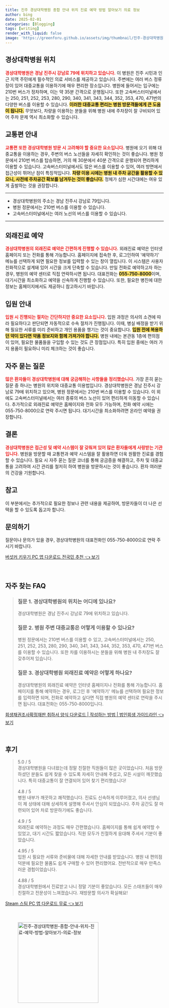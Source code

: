 ```yaml
---
title: 진주 경상대학병원 종합 안내 위치 진료 예약 방법 알아보기 의료 정보
author: bing
date: 2025-02-01
categories: [Blogging]
tags: [writing]
render_with_liquid: false
image: 'https://greenforu.github.io/assets/img/thumbnail/진주-경상대학병원-종합-안내-위치-진료-예약-방법-알아보기-의료-정보.webp'
---
```



<h2 id='경상대학병원_위치'>경상대학병원 위치</h2>

<p><b><span style="color: #ee2323;">경상대학병원은 경남 진주시 강남로 79에 위치하고 있습니다.</span></b> 이 병원은 진주 시민과 인근 지역 주민에게 필수적인 의료 서비스를 제공하고 있습니다. 주변에는 여러 버스 정류장이 있어 대중교통을 이용하기에 매우 편리한 장소입니다. 병원에 들어서는 입구에는 210번 버스가 정차하며, 이는 약 35분 간격으로 운행됩니다. 또한 고속버스터미널에서는 250, 251, 252, 253, 280, 290, 340, 341, 343, 344, 352, 353, 470, 471번의 다양한 버스를 이용할 수 있습니다. <b><span style="background-color: #ffe066;">이러한 대중교통 편리는 병원 방문객들에게 큰 도움이 됩니다.</span></b> 무엇보다, 차량을 이용하는 분들을 위해 병원 내에 주차장이 잘 구비되어 있어 주차 문제 역시 최소화할 수 있습니다.</p>

<h2 id='교통편_안내'>교통편 안내</h2>

<p><b><span style="color: #ee2323;">교통편 또한 경상대학병원 방문 시 고려해야 할 중요한 요소입니다.</span></b> 병원에 오기 위해 대중교통을 이용하는 경우, 주변의 버스 노선들을 자세히 확인하는 것이 좋습니다. 병원 정문에서 210번 버스를 탑승하면, 거의 매 30분에서 40분 간격으로 운행되어 편리하게 이용할 수 있습니다. 고속버스터미널에서도 많은 버스를 이용할 수 있어, 여러 방면에서 접근성이 뛰어난 점이 특징적입니다. <b><span style="background-color: #ffe066;">차량 이용 시에는 병원 내 주차 공간을 활용할 수 있으니, 사전에 주차공간 확보를 남겨두는 것이 좋습니다.</span></b> 정체가 심한 시간대에는 여유 있게 출발하는 것을 권장합니다.</p>

<hr />

<ul>
    <li>경상대학병원의 주소는 경남 진주시 강남로 79입니다.</li>
    <li>병원 정문에서는 210번 버스를 이용할 수 있습니다.</li>
    <li>고속버스터미널에서는 여러 노선의 버스를 이용할 수 있습니다.</li>
</ul>

<hr />

<h2 id='외래진료_예약'>외래진료 예약</h2>

<p><b><span style="color: #ee2323;">경상대학병원의 외래진료 예약은 간편하게 진행할 수 있습니다.</span></b> 외래진료 예약은 인터넷 홈페이지 또는 전화를 통해 가능합니다. 홈페이지에 접속한 후, 로그인하여 '예약하기' 메뉴를 선택하게 되면 필요한 정보를 입력할 수 있는 창이 열립니다. 이 시스템은 사용자 친화적으로 설계돼 있어 시간을 크게 단축할 수 있습니다. 만일 전화로 예약하고자 하는 경우, 병원의 예약 센터로 직접 연락하시면 됩니다. 대표전화는 <b><span style="background-color: #ffe066;">055-750-8000</span></b>이며, 대기시간을 최소화하고 예약을 신속하게 진행할 수 있습니다. 또한, 필요한 병진에 대한 정보는 홈페이지에서도 제공하니 참고하시기 바랍니다.</p>

<h2 id='입원_안내'>입원 안내</h2>

<p><b><span style="color: #ee2323;">입원 시 진행되는 절차는 간단하지만 중요한 요소입니다.</span></b> 입원 과정은 의사의 소견에 따라 필요하다고 판단되면 자동적으로 수속 절차가 진행됩니다. 이때, 병실 배정을 받기 위해 필요한 서류를 미리 준비하고 개인 용품을 챙기는 것이 중요합니다. <b><span style="background-color: #ffe066;">입원 전에 복용하던 약이 있다면 약품 정보지와 함께 가져가야 합니다.</span></b> 병원 내에는 본관동 1층에 편의점이 있어, 필요한 물품들을 구입할 수 있는 것도 큰 장점입니다. 특히 입원 중에는 여러 가지 용품이 필요하니 미리 체크하는 것이 좋습니다.</p>

<h2 id='자주_묻는_질문'>자주 묻는 질문</h2>

<p><b><span style="color: #ee2323;">많은 환자들이 경상대학병원에 대해 궁금해하는 사항들을 정리했습니다.</span></b> 가장 흔히 묻는 질문 중 하나는 병원의 위치와 대중교통 이용법입니다. 경상대학병원은 경남 진주시 강남로 79에 위치하고 있으며, 병원 정문에서는 210번 버스를 이용할 수 있습니다. 이 외에도 고속버스터미널에서는 여러 종류의 버스 노선이 있어 편리하게 이동할 수 있습니다. 추가적으로 외래진료 예약은 홈페이지와 전화 모두 가능하며, 전화 예약 시에는 055-750-8000으로 연락 주시면 됩니다. 대기시간을 최소화하려면 온라인 예약을 권장합니다.</p>

<h2 id='결론'>결론</h2>

<p><b><span style="color: #ee2323;">경상대학병원은 접근성 및 예약 시스템이 잘 갖춰져 있어 많은 환자들에게 사랑받는 기관입니다.</span></b> 병원을 방문할 때 교통편과 예약 시스템을 잘 활용하면 더욱 원활한 진료를 경험할 수 있습니다. 필요 시 자주 묻는 질문 코너를 통해 궁금증을 해결하고, 주차 및 대중교통을 고려하여 시간 관리를 철저히 하여 병원을 방문하시는 것이 좋습니다. 환자 여러분의 건강을 기원합니다.</p>

<h2 id='참고'>참고</h2>

<p>이 부분에서는 추가적으로 필요한 정보나 관련 내용을 제공하여, 방문자들이 더 나은 선택을 할 수 있도록 돕고자 합니다.</p>

<h2 id='문의하기'>문의하기</h2>

<p>질문이나 문의가 있을 경우, 경상대학병원의 대표전화인 055-750-8000으로 연락 주시기 바랍니다.</p>


<p><a class="click-button" title="버섯커 키우기 PC 앱 다운로드 전국민 추천" href="https://greenforu.github.io/posts/%EB%B2%84%EC%84%AF%EC%BB%A4-%ED%82%A4%EC%9A%B0%EA%B8%B0-PC-%EC%95%B1-%EB%8B%A4%EC%9A%B4%EB%A1%9C%EB%93%9C-%EC%A0%84%EA%B5%AD%EB%AF%BC-%EC%B6%94%EC%B2%9C/" rel="dofollow">버섯커 키우기 PC 앱 다운로드 전국민 추천 👈 보기</a></p><br>
<h2 id='자주_찾는_FAQ'>자주 찾는 FAQ</h2>
<div itemscope="" itemtype="https://schema.org/FAQPage"> 
<blockquote> 
<div itemscope="" itemprop="mainEntity" itemtype="https://schema.org/Question"> 
<h3 itemprop="name">질문 1. 경상대학병원의 위치는 어디에 있나요?</h3> 
<div itemscope="" itemprop="acceptedAnswer" itemtype="https://schema.org/Answer"> 
<span itemprop="text"> 
<p>경상대학병원은 경남 진주시 강남로 79에 위치하고 있습니다.</p> 
</span> 
</div> 
</div> 
<div itemscope="" itemprop="mainEntity" itemtype="https://schema.org/Question"> 
<h3 itemprop="name">질문 2. 병원 주변 대중교통은 어떻게 이용할 수 있나요?</h3> 
<div itemscope="" itemprop="acceptedAnswer" itemtype="https://schema.org/Answer"> 
<span itemprop="text"> 
<p>병원 정문에서는 210번 버스를 이용할 수 있고, 고속버스터미널에서는 250, 251, 252, 253, 280, 290, 340, 341, 343, 344, 352, 353, 470, 471번 버스를 이용할 수 있습니다. 또한 차를 이용하시는 분들을 위해 병원 내 주차장도 잘 갖추어져 있습니다.</p> 
</span> 
</div> 
</div> 
<div itemscope="" itemprop="mainEntity" itemtype="https://schema.org/Question"> 
<h3 itemprop="name">질문 3. 경상대학병원 외래진료 예약은 어떻게 하나요?</h3> 
<div itemscope="" itemprop="acceptedAnswer" itemtype="https://schema.org/Answer"> 
<span itemprop="text"> 
<p>경상대학병원의 외래진료 예약은 인터넷 홈페이지나 전화를 통해 가능합니다. 홈페이지를 통해 예약하는 경우, 로그인 후 '예약하기' 메뉴를 선택하여 필요한 정보를 입력하면 되며, 전화로 예약하고 싶다면 직접 병원의 예약 센터로 연락을 주시면 됩니다. 대표전화는 055-750-8000입니다.</p> 
</span> 
</div> 
</div> 
</blockquote> 
</div>
<p><a class="click-button" title="회생채권조사확정재판 취하서 양식 다운로드 | 작성하는 방법 | 법인회생 가이드라인" href="https://greenforu.github.io/posts/%ED%9A%8C%EC%83%9D%EC%B1%84%EA%B6%8C%EC%A1%B0%EC%82%AC%ED%99%95%EC%A0%95%EC%9E%AC%ED%8C%90-%EC%B7%A8%ED%95%98%EC%84%9C-%EC%96%91%EC%8B%9D-%EB%8B%A4%EC%9A%B4%EB%A1%9C%EB%93%9C-%EC%9E%91%EC%84%B1%ED%95%98%EB%8A%94-%EB%B0%A9%EB%B2%95-%EB%B2%95%EC%9D%B8%ED%9A%8C%EC%83%9D-%EA%B0%80%EC%9D%B4%EB%93%9C%EB%9D%BC%EC%9D%B8/" rel="dofollow">회생채권조사확정재판 취하서 양식 다운로드 | 작성하는 방법 | 법인회생 가이드라인 👈 보기</a></p><br>
<h2 id='후기'>후기</h2>
<div itemscope itemtype="https://schema.org/Product">
  <blockquote>
  <div itemprop="review" itemscope itemtype="https://schema.org/Review">
      <div itemprop="reviewRating" itemscope itemtype="https://schema.org/Rating"> <span itemprop="ratingValue">5.0</span> / <span itemprop="bestRating">5</span> </div>
      <span itemprop="reviewBody">경상대학병원을 다녀왔는데 정말 친절한 직원들이 많은 곳이었습니다. 처음 방문하셨던 분들도 쉽게 찾을 수 있도록 자세히 안내해 주셨고, 모든 시설이 깨끗했습니다. 특히 대중교통이 잘 연결되어 있어 찾기 편리했습니다!</span>
  </div>
  <br>
  <div itemprop="review" itemscope itemtype="https://schema.org/Review">
      <div itemprop="reviewRating" itemscope itemtype="https://schema.org/Rating"> <span itemprop="ratingValue">4.8</span> / <span itemprop="bestRating">5</span> </div>
      <span itemprop="reviewBody">병원 내부가 깨끗하고 쾌적했습니다. 진료도 신속하게 이루어졌고, 의사 선생님이 제 상태에 대해 상세하게 설명해 주셔서 안심이 되었습니다. 주차 공간도 잘 마련되어 있어 차로 방문하기에도 좋습니다.</span>
  </div>
  <br>
  <div itemprop="review" itemscope itemtype="https://schema.org/Review">
      <div itemprop="reviewRating" itemscope itemtype="https://schema.org/Rating"> <span itemprop="ratingValue">4.9</span> / <span itemprop="bestRating">5</span> </div>
      <span itemprop="reviewBody">외래진료 예약하는 과정도 매우 간편했습니다. 홈페이지를 통해 쉽게 예약할 수 있었고, 대기 시간도 짧았습니다. 직원 모두가 친절하게 응대해 주셔서 기분이 좋았습니다.</span>
  </div>
  <br>
  <div itemprop="review" itemscope itemtype="https://schema.org/Review">
      <div itemprop="reviewRating" itemscope itemtype="https://schema.org/Rating"> <span itemprop="ratingValue">4.95</span> / <span itemprop="bestRating">5</span> </div>
      <span itemprop="reviewBody">입원 시 필요한 서류와 준비물에 대해 자세한 안내를 받았습니다. 병원 내 편의점 덕분에 필요한 물품도 쉽게 구매할 수 있어 편리했어요. 전반적으로 매우 만족스러운 경험이었습니다.</span>
  </div>
  <br>
  <div itemprop="review" itemscope itemtype="https://schema.org/Review">
      <div itemprop="reviewRating" itemscope itemtype="https://schema.org/Rating"> <span itemprop="ratingValue">4.88</span> / <span itemprop="bestRating">5</span> </div>
      <span itemprop="reviewBody">경상대학병원에서 진료받고 나니 정말 기분이 좋았습니다. 모든 스태프들이 매우 친절하고 전문성이 느껴졌습니다. 재방문할 의사가 확실해요!</span>
  </div>
  </blockquote>
</div>
<p><a class="click-button" title="Steam 스팀 PC 앱 다운로드 무료" href="https://greenforu.github.io/posts/Steam-%EC%8A%A4%ED%8C%80-PC-%EC%95%B1-%EB%8B%A4%EC%9A%B4%EB%A1%9C%EB%93%9C-%EB%AC%B4%EB%A3%8C/" rel="dofollow">Steam 스팀 PC 앱 다운로드 무료 👈 보기</a></p><br>
<figure class="image"><img src="https://greenforu.github.io/assets/img/thumbnail/진주-경상대학병원-종합-안내-위치-진료-예약-방법-알아보기-의료-정보.webp" alt="진주-경상대학병원-종합-안내-위치-진료-예약-방법-알아보기-의료-정보" width="256" height="256"></figure>